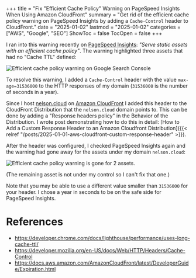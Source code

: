 +++
title = "Fix \"Efficient Cache Policy\" Warning on PageSpeed Insights When Using Amazon CloudFront"
summary = "Get rid of the efficient cache policy warning on PageSpeed Insights by adding a `Cache-Control` header to CloudFront."
date = "2025-01-02"
lastmod = "2025-01-02"
categories = ["AWS", "Google", "SEO"]
ShowToc = false
TocOpen = false
+++

I ran into this warning recently on [PageSpeed Insights](https://pagespeed.web.dev/): *"Serve static assets with an efficient cache policy"*. The warning highlighted three assets that had no "Cache TTL" defined:

![Efficient cache policy warning on Google Search Console](/fix-efficient-cache-policy-on-gsc/before.webp)

To resolve this warning, I added a `Cache-Control` header with the value `max-age=31536000` to the HTTP responses of my domain (`31536000` is the number of seconds in a year).

Since I host [nelson.cloud](https://nelson.cloud) on [Amazon CloudFront](https://aws.amazon.com/cloudfront/) I added this header to the CloudFront Distribution that the `nelson.cloud` domain points to. This can be done by adding a "Response headers policy" in the Behavior of the Distribution. I wrote post demonstrating how to do this in detail: [How to Add a Custom Response Header to an Amazon Cloudfront Distribution]({{< relref "/posts/2025-01-01-aws-cloudfront-custom-response-header" >}}).

After the header was configured, I checked PageSpeed Insights again and the warning had gone away for the assets under my domain `nelson.cloud`:

![Efficient cache policy warning is gone for 2 assets.](/fix-efficient-cache-policy-on-gsc/after.webp)

(The remaining asset is not under my control so I can't fix that one.)

Note that you may be able to use a different value smaller than `31536000` for your header. I chose a year in seconds to be on the safe side for PageSpeed Insights.

# References
- https://developer.chrome.com/docs/lighthouse/performance/uses-long-cache-ttl/
- https://developer.mozilla.org/en-US/docs/Web/HTTP/Headers/Cache-Control
- https://docs.aws.amazon.com/AmazonCloudFront/latest/DeveloperGuide/Expiration.html
